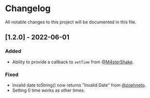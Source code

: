 # Changelog

All notable changes to this project will be documented in this file.

## [1.2.0] - 2022-06-01

### Added

- Ability to provide a callback to `setTime` from [@M4sterShake](https://github.com/M4sterShake).

### Fixed

- Invalid date toString() now returns "Invalid Date" from [@zoehneto](https://github.com/zoehneto).
- Setting 0 time works as other times.
